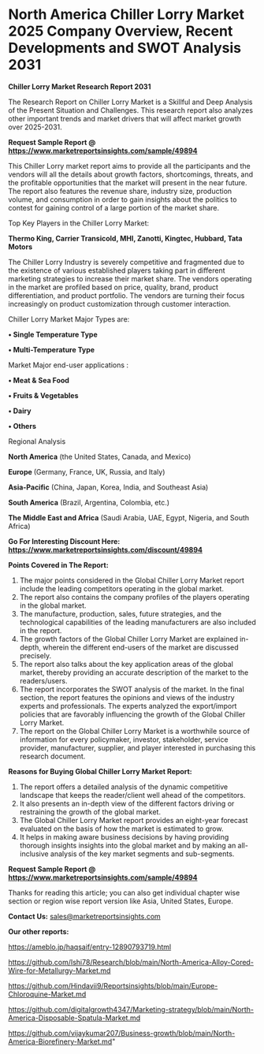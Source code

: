# North America Chiller Lorry Market 2025 Company Overview, Recent Developments and SWOT Analysis 2031

<strong>Chiller Lorry Market Research Report 2031</strong>

The Research Report on Chiller Lorry Market is a Skillful and Deep Analysis of the Present Situation and Challenges. This research report also analyzes other important trends and market drivers that will affect market growth over 2025-2031.

<strong>Request Sample Report @ <a href=https://www.marketreportsinsights.com/sample/49894>https://www.marketreportsinsights.com/sample/49894</a></strong>

This Chiller Lorry market report aims to provide all the participants and the vendors will all the details about growth factors, shortcomings, threats, and the profitable opportunities that the market will present in the near future. The report also features the revenue share, industry size, production volume, and consumption in order to gain insights about the politics to contest for gaining control of a large portion of the market share.

Top Key Players in the Chiller Lorry Market:

<strong>Thermo King, Carrier Transicold, MHI, Zanotti, Kingtec, Hubbard, Tata Motors</strong>

The Chiller Lorry Industry is severely competitive and fragmented due to the existence of various established players taking part in different marketing strategies to increase their market share. The vendors operating in the market are profiled based on price, quality, brand, product differentiation, and product portfolio. The vendors are turning their focus increasingly on product customization through customer interaction.

Chiller Lorry Market Major Types are:

<strong>•  Single Temperature Type

•  Multi-Temperature Type</strong>

Market Major end-user applications :

<strong>•  Meat & Sea Food

•  Fruits & Vegetables

•  Dairy

•  Others</strong>

Regional Analysis

</u><strong><b>North America</b></strong> (the United States, Canada, and Mexico)

<strong><b>Europe </b></strong>(Germany, France, UK, Russia, and Italy)

<strong><b>Asia-Pacific</b></strong> (China, Japan, Korea, India, and Southeast Asia)

<strong><b>South America</b></strong> (Brazil, Argentina, Colombia, etc.)

<strong><b>The Middle East and Africa</b></strong> (Saudi Arabia, UAE, Egypt, Nigeria, and South Africa)

<strong>Go For Interesting Discount Here: <a href=https://www.marketreportsinsights.com/discount/49894>https://www.marketreportsinsights.com/discount/49894</a></strong>

<strong>Points Covered in The Report:</strong>
<ol>
  <li>The major points considered in the Global Chiller Lorry Market report include the leading competitors operating in the global market.</li>
  <li>The report also contains the company profiles of the players operating in the global market.</li>
  <li>The manufacture, production, sales, future strategies, and the technological capabilities of the leading manufacturers are also included in the report.</li>
  <li>The growth factors of the Global Chiller Lorry Market are explained in-depth, wherein the different end-users of the market are discussed precisely.</li>
  <li>The report also talks about the key application areas of the global market, thereby providing an accurate description of the market to the readers/users.</li>
  <li>The report incorporates the SWOT analysis of the market. In the final section, the report features the opinions and views of the industry experts and professionals. The experts analyzed the export/import policies that are favorably influencing the growth of the Global Chiller Lorry Market.</li>
  <li>The report on the Global Chiller Lorry Market is a worthwhile source of information for every policymaker, investor, stakeholder, service provider, manufacturer, supplier, and player interested in purchasing this research document.</li>
</ol>
<strong>Reasons for Buying Global Chiller Lorry Market Report:</strong>

<ol>
  <li>The report offers a detailed analysis of the dynamic competitive landscape that keeps the reader/client well ahead of the competitors.</li>
  <li>It also presents an in-depth view of the different factors driving or restraining the growth of the global market.</li>
  <li>The Global Chiller Lorry Market report provides an eight-year forecast evaluated on the basis of how the market is estimated to grow.</li>
  <li>It helps in making aware business decisions by having providing thorough insights insights into the global market and by making an all-inclusive analysis of the key market segments and sub-segments.</li>
</ol>
<strong>Request Sample Report @ <a href=https://www.marketreportsinsights.com/sample/49894>https://www.marketreportsinsights.com/sample/49894</a></strong>


Thanks for reading this article; you can also get individual chapter wise section or region wise report version like Asia, United States, Europe.

<strong>Contact Us:</strong>
sales@marketreportsinsights.com

<strong>Our other reports:</strong>

<a href=https://ameblo.jp/haqsaif/entry-12890793719.html>https://ameblo.jp/haqsaif/entry-12890793719.html</a>

<a href=https://github.com/Ishi78/Research/blob/main/North-America-Alloy-Cored-Wire-for-Metallurgy-Market.md>https://github.com/Ishi78/Research/blob/main/North-America-Alloy-Cored-Wire-for-Metallurgy-Market.md</a>

<a href=https://github.com/Hindavii9/Reportsinsights/blob/main/Europe-Chloroquine-Market.md>https://github.com/Hindavii9/Reportsinsights/blob/main/Europe-Chloroquine-Market.md</a>

<a href=https://github.com/digitalgrowth4347/Marketing-strategy/blob/main/North-America-Disposable-Spatula-Market.md>https://github.com/digitalgrowth4347/Marketing-strategy/blob/main/North-America-Disposable-Spatula-Market.md</a>

<a href=https://github.com/vijaykumar207/Business-growth/blob/main/North-America-Biorefinery-Market.md>https://github.com/vijaykumar207/Business-growth/blob/main/North-America-Biorefinery-Market.md</a>"
